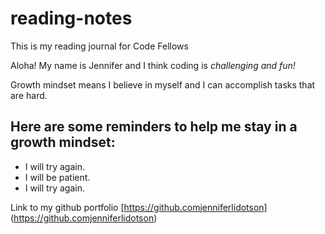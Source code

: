 # reading-notes
This is my reading journal for Code Fellows

Aloha!  My name is Jennifer and I think coding is *challenging and fun!*

Growth mindset means I believe in myself and I can accomplish tasks that are hard.

## Here are some reminders to help me stay in a growth mindset:

- I will try again.
- I will be patient.
- I will try again.

Link to my github portfolio [https://github.comjenniferlidotson] (https://github.comjenniferlidotson)
